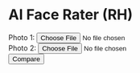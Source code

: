 <!DOCTYPE html>
<html>
<head>
  <title>AI Face Rater (RH)</title>
</head>
<body>
  <h1>AI Face Rater (RH)</h1>
  <form action="/compare" method="post" enctype="multipart/form-data">
    <label>Photo 1: <input type="file" name="image1" required></label><br/>
    <label>Photo 2: <input type="file" name="image2" required></label><br/>
    <button type="submit">Compare</button>
  </form>
</body>
</html>
